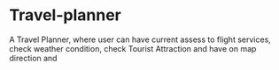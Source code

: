 # Travel-planner
A Travel Planner, where user can have current assess to flight services, check weather condition, check Tourist Attraction and have on map direction and 
